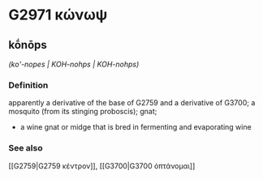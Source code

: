 # G2971 κώνωψ

## kṓnōps

_(ko'-nopes | KOH-nohps | KOH-nohps)_

### Definition

apparently a derivative of the base of G2759 and a derivative of G3700; a mosquito (from its stinging proboscis); gnat; 

- a wine gnat or midge that is bred in fermenting and evaporating wine

### See also

[[G2759|G2759 κέντρον]], [[G3700|G3700 ὀπτάνομαι]]
